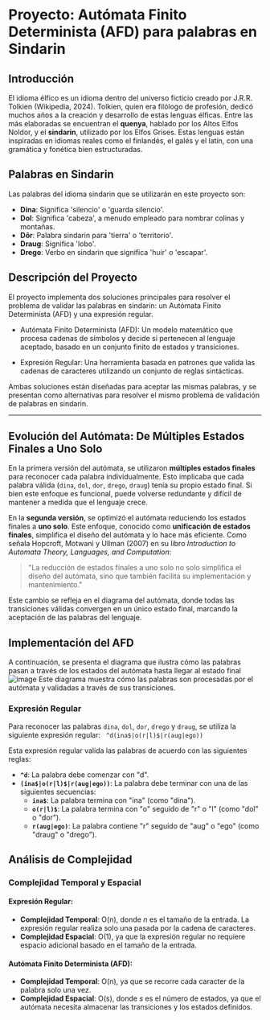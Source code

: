# Proyecto: Autómata Finito Determinista (AFD) para palabras en Sindarin

## Introducción

El idioma élfico es un idioma dentro del universo ficticio creado por J.R.R. Tolkien (Wikipedia, 2024). Tolkien, quien era filólogo de profesión, dedicó muchos años a la creación y desarrollo de estas lenguas élficas. Entre las más elaboradas se encuentran el **quenya**, hablado por los Altos Elfos Noldor, y el **sindarin**, utilizado por los Elfos Grises. Estas lenguas están inspiradas en idiomas reales como el finlandés, el galés y el latín, con una gramática y fonética bien estructuradas.

## Palabras en Sindarin

Las palabras del idioma sindarin que se utilizarán en este proyecto son:

- **Dina**: Significa 'silencio' o 'guarda silencio'.
- **Dol**: Significa 'cabeza', a menudo empleado para nombrar colinas y montañas.
- **Dôr**: Palabra sindarin para 'tierra' o 'territorio'.
- **Draug**: Significa 'lobo'.
- **Drego**: Verbo en sindarin que significa 'huir' o 'escapar'.

## Descripción del Proyecto

El proyecto implementa dos soluciones principales para resolver el problema de validar las palabras en sindarin: un Autómata Finito Determinista (AFD) y una expresión regular.

- Autómata Finito Determinista (AFD): Un modelo matemático que procesa cadenas de símbolos y decide si pertenecen al lenguaje aceptado, basado en un conjunto finito de estados y transiciones.

- Expresión Regular: Una herramienta basada en patrones que valida las cadenas de caracteres utilizando un conjunto de reglas sintácticas.

Ambas soluciones están diseñadas para aceptar las mismas palabras, y se presentan como alternativas para resolver el mismo problema de validación de palabras en sindarin.

---

## Evolución del Autómata: De Múltiples Estados Finales a Uno Solo

En la primera versión del autómata, se utilizaron **múltiples estados finales** para reconocer cada palabra individualmente. Esto implicaba que cada palabra válida (`dina`, `dol`, `dor`, `drego`, `draug`) tenía su propio estado final. Si bien este enfoque es funcional, puede volverse redundante y difícil de mantener a medida que el lenguaje crece.

En la **segunda versión**, se optimizó el autómata reduciendo los estados finales a **uno solo**. Este enfoque, conocido como **unificación de estados finales**, simplifica el diseño del autómata y lo hace más eficiente. Como señala Hopcroft, Motwani y Ullman (2007) en su libro *Introduction to Automata Theory, Languages, and Computation*:

> "La reducción de estados finales a uno solo no solo simplifica el diseño del autómata, sino que también facilita su implementación y mantenimiento."

Este cambio se refleja en el diagrama del autómata, donde todas las transiciones válidas convergen en un único estado final, marcando la aceptación de las palabras del lenguaje.



## Implementación del AFD
A continuación, se presenta el diagrama que ilustra cómo las palabras pasan a través de los estados del autómata hasta llegar al estado final
![image](https://github.com/user-attachments/assets/fd4878a4-bce7-4d2f-972d-7279ef9dc359)
Este diagrama muestra cómo las palabras son procesadas por el autómata y validadas a través de sus transiciones.


### Expresión Regular

Para reconocer las palabras `dina`, `dol`, `dor`, `drego` y `draug`, se utiliza la siguiente expresión regular:
``` ^d(ina$|o(r|l)$|r(aug|ego))```

Esta expresión regular valida las palabras de acuerdo con las siguientes reglas:

- **`^d`**: La palabra debe comenzar con "d".
- **`(ina$|o(r|l)$|r(aug|ego))`**: La palabra debe terminar con una de las siguientes secuencias:
  - **`ina$`**: La palabra termina con "ina" (como "dina").
  - **`o(r|l)$`**: La palabra termina con "o" seguido de "r" o "l" (como "dol" o "dor").
  - **`r(aug|ego)`**: La palabra contiene "r" seguido de "aug" o "ego" (como "draug" o "drego").

## Análisis de Complejidad

### Complejidad Temporal y Espacial

#### Expresión Regular:

- **Complejidad Temporal**: O(n), donde *n* es el tamaño de la entrada. La expresión regular realiza solo una pasada por la cadena de caracteres.
- **Complejidad Espacial**: O(1), ya que la expresión regular no requiere espacio adicional basado en el tamaño de la entrada.

#### Autómata Finito Determinista (AFD):

- **Complejidad Temporal**: O(n), ya que se recorre cada caracter de la palabra solo una vez.
- **Complejidad Espacial**: O(s), donde *s* es el número de estados, ya que el autómata necesita almacenar las transiciones y los estados definidos.


